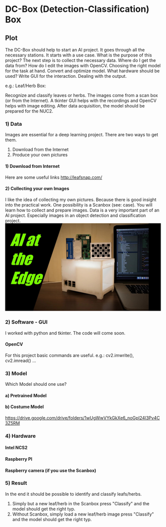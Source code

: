 # DC-Box (Detection-Classification) Box
## Plot
The DC-Box should help to start an AI project. It goes through all the necessary stations.
It starts with a use case. What is the purpose of this project? The next step is to collect the necessary data. Where do I get the data from? How do I edit the images with OpenCV. Choosing the right model for the task at hand. Convert and optimize model. What hardware should be used? Write GUI for the interaction. Dealing with the output.

e.g.: Leaf/Herb Box:

Recognize and classify leaves or herbs. The images come from a scan box (or from the Internet). A tkinter GUI helps with the recordings and OpenCV helps with image editing. After data acquisition, the model should be prepared for the NUC2.


### 1) Data
Images are essential for a deep learning project. There are two ways to get them.
1) Download from the Internet
2) Produce your own pictures

#### 1) Download from Internet
Here are some useful links
http://leafsnap.com/

#### 2) Collecting your own Images
I like the idea of collecting my own pictures. Because there is good insight into the practical work.
One possibility is a Scanbox (see: case). You will learn how to collect and prepare images. Data is a very important part of an AI
project. Especially images in an object detection and classification project.
![](Scanbox.jpg)

### 2) Software - GUI
I worked with python and tkinter. The code will come soon.

#### OpenCV
For this project basic commands are useful.
e.g.: cv2.imwrite(), cv2.imread() ...

### 3) Model
Which Model should one use? 
#### a) Pretrained Model

#### b) Costume Model
https://drive.google.com/drive/folders/1wUgWwVYkGkXe6_noGpI24l3Pv4C3Z5RM
### 4) Hardware
#### Intel NCS2
#### Raspberry PI
#### Raspberry camera (if you use the Scanbox)

### 5) Result
In the end it should be possible to identify and classify leafs/herbs. 
1) Simply but a new leaf/herb in the Scanbox press "Classify" and the model should get the right typ.
2) Without Scanbox, simply load a new leaf/herb image press "Classify" and the model should get the right typ.
